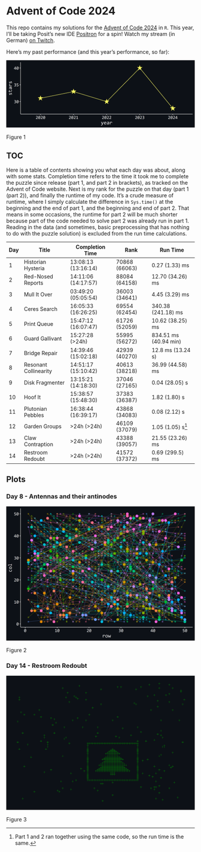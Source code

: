 # Advent of Code 2024


This repo contains my solutions for the [Advent of Code
2024](https://adventofcode.com/2024) in `R`. This year, I’ll be taking
Posit’s new IDE [Positron](https://positron.posit.co/) for a spin! Watch
my stream (in German) [on Twitch](https://www.twitch.tv/einglasrotwein).

Here’s my past performance (and this year’s performance, so far):

<div id="fig-performance">

<img src="README_files/figure-commonmark/fig-performance-1.png"
id="fig-performance" />

Figure 1

</div>

## TOC

Here is a table of contents showing you what each day was about, along
with some stats. Completion time refers to the time it took me to
complete the puzzle since release (part 1, and part 2 in brackets), as
tracked on the Advent of Code website. Next is my rank for the puzzle on
that day (part 1 (part 2)), and finally the runtime of my code. It’s a
crude measure of runtime, where I simply calculate the difference in
`Sys.time()` at the beginning and the end of part 1, and the beginning
and end of part 2. That means in some occasions, the runtime for part 2
will be much shorter because part of the code needed to solve part 2 was
already run in part 1. Reading in the data (and sometimes, basic
preprocessing that has nothing to do with the puzzle solution) is
excluded from the run time calculations.

| Day | Title | Completion Time | Rank | Run Time |
|----|----|----|----|----|
| 1 | Historian Hysteria | 13:08:13 (13:16:14) | 70868 (66063) | 0.27 (1.33) ms |
| 2 | Red-Nosed Reports | 14:11:06 (14:17:57) | 88084 (64158) | 12.70 (34.26) ms |
| 3 | Mull It Over | 03:49:20 (05:05:54) | 36003 (34641) | 4.45 (3.29) ms |
| 4 | Ceres Search | 16:05:33 (16:26:25) | 69554 (62454) | 340.38 (241.18) ms |
| 5 | Print Queue | 15:47:12 (16:07:47) | 61726 (52059) | 10.62 (38.25) ms |
| 6 | Guard Gallivant | 15:27:28 (\>24h) | 55995 (56272) | 834.51 ms (40.94 min) |
| 7 | Bridge Repair | 14:39:46 (15:02:18) | 42939 (40270) | 12.8 ms (13.24 s) |
| 8 | Resonant Collinearity | 14:51:17 (15:10:42) | 40613 (38218) | 36.99 (44.58) ms |
| 9 | Disk Fragmenter | 13:15:21 (14:18:30) | 37046 (27165) | 0.04 (28.05) s |
| 10 | Hoof It | 15:38:57 (15:48:30) | 37383 (36387) | 1.82 (1.80) s |
| 11 | Plutonian Pebbles | 16:38:44 (16:39:17) | 43868 (34083) | 0.08 (2.12) s |
| 12 | Garden Groups | \>24h (\>24h) | 46109 (37079) | 1.05 (1.05) s[^1] |
| 13 | Claw Contraption | \>24h (\>24h) | 43388 (39057) | 21.55 (23.26) ms |
| 14 | Restroom Redoubt | \>24h (\>24h) | 41572 (37372) | 0.69 (299.5) ms |

## Plots

### Day 8 - Antennas and their antinodes

<div id="fig-day8">

<img src="README_files/figure-commonmark/fig-day8-1.png"
id="fig-day8" />

Figure 2

</div>

### Day 14 - Restroom Redoubt

<div id="fig-day14">

<img src="README_files/figure-commonmark/fig-day14-1.png"
id="fig-day14" />

Figure 3

</div>

[^1]: Part 1 and 2 ran together using the same code, so the run time is
    the same.
